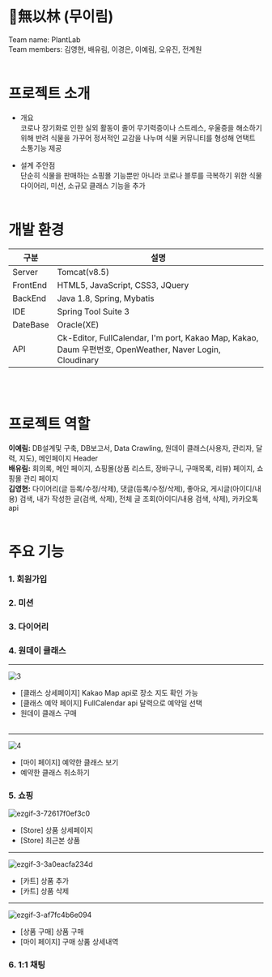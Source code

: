# 🌿無以林 (무이림)
 Team name:  PlantLab</br>
 Team members:  김영현, 배유림, 이경은, 이예림, 오유진, 전계원</br></br>
# 프로젝트 소개
* 개요</br>
코로나 장기화로 인한 실외 활동이 줄어 무기력증이나 스트레스, 우울증을 해소하기 위해 반려 식물을 가꾸어 정서적인 교감을 나누며  식물 커뮤니티를 형성해 언택트 소통기능 제공

* 설계 주안점</br>
단순히 식물을 판매하는 쇼핑몰 기능뿐만 아니라 코로나 블루를 극복하기 위한 식물 다이어리, 미션, 소규모 클래스 기능을 추가</br></br>
# 개발 환경  
구분|설명
---|---
Server|Tomcat(v8.5)
FrontEnd|HTML5, JavaScript, CSS3, JQuery
BackEnd|Java 1.8, Spring, Mybatis
IDE|Spring Tool Suite 3
DateBase|Oracle(XE)
API|Ck-Editor, FullCalendar, I'm port, Kakao Map, Kakao, Daum 우편번호, OpenWeather, Naver Login, Cloudinary


</br></br>
# 프로젝트 역할
**이예림:** DB설계및 구축,  DB보고서,  Data Crawling,  원데이 클래스(사용자, 관리자, 달력, 지도),  메인페이지 Header <br>
**배유림:** 회의록, 메인 페이지, 쇼핑몰(상품 리스트, 장바구니, 구매목록, 리뷰) 페이지, 쇼핑몰 관리 페이지 <br>
**김영현:** 다이어리(글 등록/수정/삭제), 댓글(등록/수정/삭제), 좋아요, 게시글(아이디/내용) 검색, 내가 작성한 글(검색, 삭제), 전체 글 조회(아이디/내용 검색, 삭제),
            카카오톡 api
</br></br>
# 주요 기능
### 1. 회원가입

### 2. 미션

### 3. 다이어리

### 4. 원데이 클래스
---
![3](https://user-images.githubusercontent.com/79447729/127704117-bb2e8441-30e1-47e2-b8b6-b80e92783a3e.gif)
</br>
* [클래스 상세페이지] Kakao Map api로 장소 지도 확인 가능</br>  
* [클래스 예약 페이지] FullCalendar api 달력으로 예약일 선택</br>  
* 원데이 클래스 구매</br> </br> 
---
![4](https://user-images.githubusercontent.com/79447729/127704521-30f429eb-55f8-4f85-b416-50bc72b2f900.gif)
</br>

*  [마이 페이지] 예약한 클래스 보기</br> 
*  예약한 클래스 취소하기</br> 

### 5. 쇼핑
![ezgif-3-72617f0ef3c0](https://user-images.githubusercontent.com/82923914/127735057-1397a47b-2e24-4a16-a9d8-938ac259494b.gif)
</br>
* [Store] 상품 상세페이지</br>
* [Store] 최근본 상품
---
![ezgif-3-3a0eacfa234d](https://user-images.githubusercontent.com/82923914/127735134-f5efb360-f8a2-4a81-ad3d-e19f1d623468.gif)
* [카트] 상품 추가</br>
* [카트] 상품 삭제</br>
---
![ezgif-3-af7fc4b6e094](https://user-images.githubusercontent.com/82923914/127735317-f329db9e-8c40-4d7e-b766-266380685e55.gif)
* [상품 구매] 상품 구매</br>
* [마이 페이지] 구매 상품 상세내역</br>
### 6. 1:1 채팅



 
